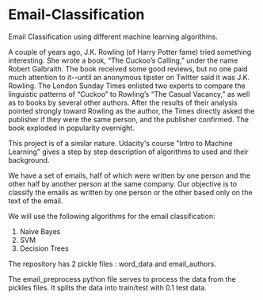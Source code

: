 # Email-Classification
Email Classification using different machine learning algorithms.

A couple of years ago, J.K. Rowling (of Harry Potter fame) tried something interesting. She wrote a book, “The Cuckoo’s Calling,” under the name Robert Galbraith. The book received some good reviews, but no one paid much attention to it--until an anonymous tipster on Twitter said it was J.K. Rowling. The London Sunday Times enlisted two experts to compare the linguistic patterns of “Cuckoo” to Rowling’s “The Casual Vacancy,” as well as to books by several other authors. After the results of their analysis pointed strongly toward Rowling as the author, the Times directly asked the publisher if they were the same person, and the publisher confirmed. The book exploded in popularity overnight.

This project is of a similar nature. Udacity's course "Intro to Machine Learning" gives a step by step description of algorithms to used and their background.

We have a set of emails, half of which were written by one person and the other half by another person at the same company.
Our objective is to classify the emails as written by one person or the other based only on the text of the email. 

We will use the following algorithms for the email classification: 
1. Naive Bayes
2. SVM 
3. Decision Trees

The repository has 2 pickle files : word_data and email_authors.

The email_preprocess python file serves to process the data from the pickles files. It splits the data into train/test with 0.1 test data.

